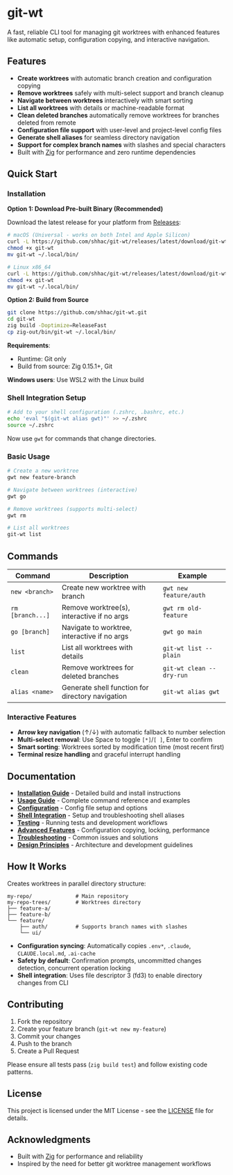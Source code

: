 # git-wt

A fast, reliable CLI tool for managing git worktrees with enhanced features like automatic setup, configuration copying, and interactive navigation.

## Features

- **Create worktrees** with automatic branch creation and configuration copying
- **Remove worktrees** safely with multi-select support and branch cleanup
- **Navigate between worktrees** interactively with smart sorting
- **List all worktrees** with details or machine-readable format
- **Clean deleted branches** automatically remove worktrees for branches deleted from remote
- **Configuration file support** with user-level and project-level config files
- **Generate shell aliases** for seamless directory navigation
- **Support for complex branch names** with slashes and special characters
- Built with [Zig](https://ziglang.org/) for performance and zero runtime dependencies

## Quick Start

### Installation

**Option 1: Download Pre-built Binary (Recommended)**

Download the latest release for your platform from [Releases](https://github.com/shhac/git-wt/releases):

```bash
# macOS (Universal - works on both Intel and Apple Silicon)
curl -L https://github.com/shhac/git-wt/releases/latest/download/git-wt-macos-universal.tar.gz | tar xz
chmod +x git-wt
mv git-wt ~/.local/bin/

# Linux x86_64
curl -L https://github.com/shhac/git-wt/releases/latest/download/git-wt-linux-x86_64.tar.gz | tar xz
chmod +x git-wt
mv git-wt ~/.local/bin/
```

**Option 2: Build from Source**

```bash
git clone https://github.com/shhac/git-wt.git
cd git-wt
zig build -Doptimize=ReleaseFast
cp zig-out/bin/git-wt ~/.local/bin/
```

**Requirements**:
- Runtime: Git only
- Build from source: Zig 0.15.1+, Git

**Windows users**: Use WSL2 with the Linux build

### Shell Integration Setup

```bash
# Add to your shell configuration (.zshrc, .bashrc, etc.)
echo 'eval "$(git-wt alias gwt)"' >> ~/.zshrc
source ~/.zshrc
```

Now use `gwt` for commands that change directories.

### Basic Usage

```bash
# Create a new worktree
gwt new feature-branch

# Navigate between worktrees (interactive)
gwt go

# Remove worktrees (supports multi-select)
gwt rm

# List all worktrees  
git-wt list
```

## Commands

| Command | Description | Example |
|---------|-------------|---------|
| `new <branch>` | Create new worktree with branch | `gwt new feature/auth` |
| `rm [branch...]` | Remove worktree(s), interactive if no args | `gwt rm old-feature` |
| `go [branch]` | Navigate to worktree, interactive if no args | `gwt go main` |
| `list` | List all worktrees with details | `git-wt list --plain` |
| `clean` | Remove worktrees for deleted branches | `git-wt clean --dry-run` |
| `alias <name>` | Generate shell function for directory navigation | `git-wt alias gwt` |

### Interactive Features

- **Arrow key navigation** (↑/↓) with automatic fallback to number selection
- **Multi-select removal**: Use Space to toggle `[*]`/`[ ]`, Enter to confirm
- **Smart sorting**: Worktrees sorted by modification time (most recent first)
- **Terminal resize handling** and graceful interrupt handling

## Documentation

- **[Installation Guide](docs/INSTALLATION.md)** - Detailed build and install instructions
- **[Usage Guide](docs/USAGE.md)** - Complete command reference and examples
- **[Configuration](docs/CONFIGURATION.md)** - Config file setup and options
- **[Shell Integration](docs/SHELL-INTEGRATION.md)** - Setup and troubleshooting shell aliases
- **[Testing](docs/TESTING.md)** - Running tests and development workflows
- **[Advanced Features](docs/ADVANCED.md)** - Configuration copying, locking, performance
- **[Troubleshooting](docs/TROUBLESHOOTING.md)** - Common issues and solutions
- **[Design Principles](DESIGN.md)** - Architecture and development guidelines

## How It Works

Creates worktrees in parallel directory structure:
```
my-repo/              # Main repository  
my-repo-trees/        # Worktrees directory
├── feature-a/
├── feature-b/
└── feature/
    ├── auth/         # Supports branch names with slashes
    └── ui/
```

- **Configuration syncing**: Automatically copies `.env*`, `.claude`, `CLAUDE.local.md`, `.ai-cache`
- **Safety by default**: Confirmation prompts, uncommitted changes detection, concurrent operation locking
- **Shell integration**: Uses file descriptor 3 (fd3) to enable directory changes from CLI

## Contributing

1. Fork the repository
2. Create your feature branch (`git-wt new my-feature`)
3. Commit your changes  
4. Push to the branch
5. Create a Pull Request

Please ensure all tests pass (`zig build test`) and follow existing code patterns.

## License

This project is licensed under the MIT License - see the [LICENSE](LICENSE) file for details.

## Acknowledgments

- Built with [Zig](https://ziglang.org/) for performance and reliability
- Inspired by the need for better git worktree management workflows